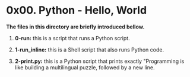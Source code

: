 # 0x00. Python - Hello, World

**The files in this directory are briefly introduced bellow.**

1. **0-run:** this is a script that runs a Python script.

2. **1-run_inline:** this is a Shell script that also runs Python code.

3. **2-print.py:** this is a Python script that prints exactly "Programming is like building a multilingual puzzle, followed by a new line.
